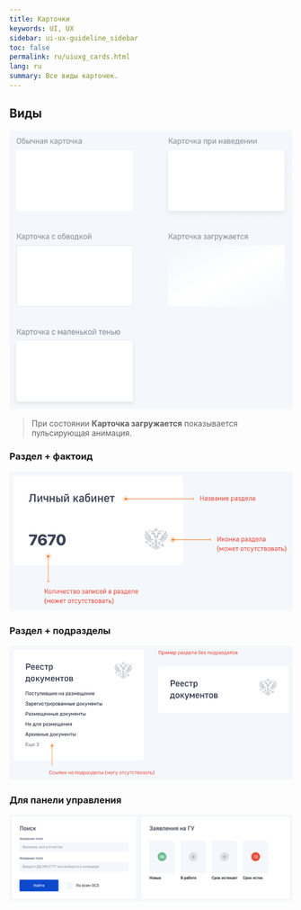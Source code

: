```yaml
---
title: Карточки
keywords: UI, UX
sidebar: ui-ux-guideline_sidebar
toc: false
permalink: ru/uiuxg_cards.html
lang: ru
summary: Все виды карточек.
---
```


## Виды

![Карточки](../../../images/pages/guides/ui-ux-guideline/uiuxg_cards/1.png)

>При состоянии **Карточка загружается** показывается пульсирующая анимация.

### Раздел + фактоид

![Раздел + фактоид](../../../images/pages/guides/ui-ux-guideline/uiuxg_cards/2.png)

### Раздел + подразделы

![Раздел + подразделы](../../../images/pages/guides/ui-ux-guideline/uiuxg_cards/3.png)

### Для панели управления

![Карточки панели управления](../../../images/pages/guides/ui-ux-guideline/uiuxg_cards/4.png)
